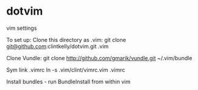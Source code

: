 dotvim
======

vim settings

To set up:
Clone this directory as .vim:
git clone git@github.com:clintkelly/dotvim.git .vim

Clone Vundle:
git clone http://github.com/gmarik/vundle.git ~/.vim/bundle

Sym link .vimrc
ln -s .vim/clint/vimrc.vim .vimrc

Install bundles - run BundleInstall from within vim
